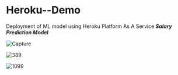 # Heroku--Demo
Deployment of ML model using Heroku Platform As A Service
***Salary Prediction Model***

![Capture](https://user-images.githubusercontent.com/29397302/78502145-285ca900-777d-11ea-8eae-03de77eba273.JPG)

![389](https://user-images.githubusercontent.com/29397302/78502144-27c41280-777d-11ea-9508-8fb7cf40255b.JPG)

![1099](https://user-images.githubusercontent.com/29397302/78502143-25fa4f00-777d-11ea-93f3-61e60441d883.JPG)
